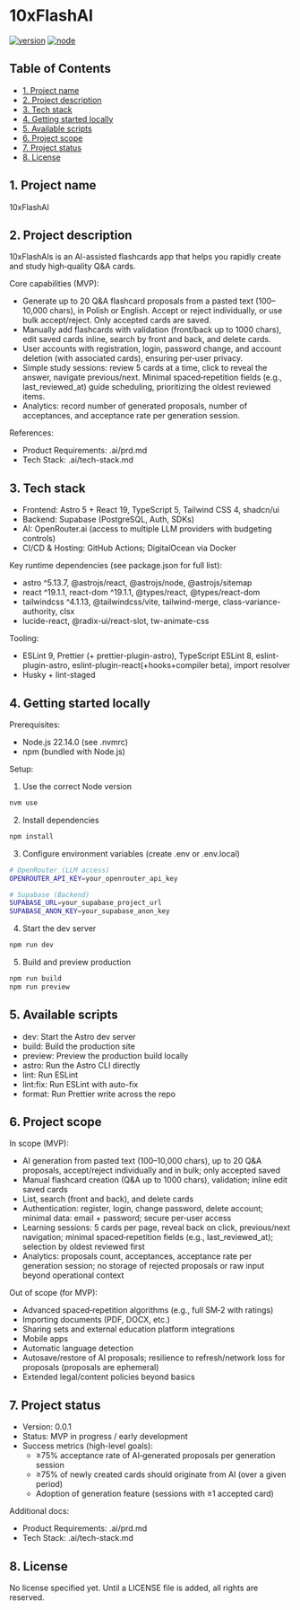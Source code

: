 # 10xFlashAI

[![version](https://img.shields.io/badge/version-0.0.1-blue)](./package.json) [![node](https://img.shields.io/badge/node-22.14.0-339933?logo=node.js&logoColor=white)](./.nvmrc)

## Table of Contents
- [1. Project name](#1-project-name)
- [2. Project description](#2-project-description)
- [3. Tech stack](#3-tech-stack)
- [4. Getting started locally](#4-getting-started-locally)
- [5. Available scripts](#5-available-scripts)
- [6. Project scope](#6-project-scope)
- [7. Project status](#7-project-status)
- [8. License](#8-license)

## 1. Project name
10xFlashAI

## 2. Project description
10xFlashAIs is an AI-assisted flashcards app that helps you rapidly create and study high‑quality Q&A cards.

Core capabilities (MVP):
- Generate up to 20 Q&A flashcard proposals from a pasted text (100–10,000 chars), in Polish or English. Accept or reject individually, or use bulk accept/reject. Only accepted cards are saved.
- Manually add flashcards with validation (front/back up to 1000 chars), edit saved cards inline, search by front and back, and delete cards.
- User accounts with registration, login, password change, and account deletion (with associated cards), ensuring per‑user privacy.
- Simple study sessions: review 5 cards at a time, click to reveal the answer, navigate previous/next. Minimal spaced‑repetition fields (e.g., last_reviewed_at) guide scheduling, prioritizing the oldest reviewed items.
- Analytics: record number of generated proposals, number of acceptances, and acceptance rate per generation session.

References:
- Product Requirements: .ai/prd.md
- Tech Stack: .ai/tech-stack.md

## 3. Tech stack
- Frontend: Astro 5 + React 19, TypeScript 5, Tailwind CSS 4, shadcn/ui
- Backend: Supabase (PostgreSQL, Auth, SDKs)
- AI: OpenRouter.ai (access to multiple LLM providers with budgeting controls)
- CI/CD & Hosting: GitHub Actions; DigitalOcean via Docker

Key runtime dependencies (see package.json for full list):
- astro ^5.13.7, @astrojs/react, @astrojs/node, @astrojs/sitemap
- react ^19.1.1, react-dom ^19.1.1, @types/react, @types/react-dom
- tailwindcss ^4.1.13, @tailwindcss/vite, tailwind-merge, class-variance-authority, clsx
- lucide-react, @radix-ui/react-slot, tw-animate-css

Tooling:
- ESLint 9, Prettier (+ prettier-plugin-astro), TypeScript ESLint 8, eslint-plugin-astro, eslint-plugin-react(+hooks+compiler beta), import resolver
- Husky + lint-staged

## 4. Getting started locally
Prerequisites:
- Node.js 22.14.0 (see .nvmrc)
- npm (bundled with Node.js)

Setup:
1) Use the correct Node version
```bash
nvm use
```
2) Install dependencies
```bash
npm install
```
3) Configure environment variables (create .env or .env.local)
```bash
# OpenRouter (LLM access)
OPENROUTER_API_KEY=your_openrouter_api_key

# Supabase (Backend)
SUPABASE_URL=your_supabase_project_url
SUPABASE_ANON_KEY=your_supabase_anon_key
```
4) Start the dev server
```bash
npm run dev
```
5) Build and preview production
```bash
npm run build
npm run preview
```

## 5. Available scripts
- dev: Start the Astro dev server
- build: Build the production site
- preview: Preview the production build locally
- astro: Run the Astro CLI directly
- lint: Run ESLint
- lint:fix: Run ESLint with auto-fix
- format: Run Prettier write across the repo

## 6. Project scope
In scope (MVP):
- AI generation from pasted text (100–10,000 chars), up to 20 Q&A proposals, accept/reject individually and in bulk; only accepted saved
- Manual flashcard creation (Q&A up to 1000 chars), validation; inline edit saved cards
- List, search (front and back), and delete cards
- Authentication: register, login, change password, delete account; minimal data: email + password; secure per‑user access
- Learning sessions: 5 cards per page, reveal back on click, previous/next navigation; minimal spaced‑repetition fields (e.g., last_reviewed_at); selection by oldest reviewed first
- Analytics: proposals count, acceptances, acceptance rate per generation session; no storage of rejected proposals or raw input beyond operational context

Out of scope (for MVP):
- Advanced spaced‑repetition algorithms (e.g., full SM‑2 with ratings)
- Importing documents (PDF, DOCX, etc.)
- Sharing sets and external education platform integrations
- Mobile apps
- Automatic language detection
- Autosave/restore of AI proposals; resilience to refresh/network loss for proposals (proposals are ephemeral)
- Extended legal/content policies beyond basics

## 7. Project status
- Version: 0.0.1
- Status: MVP in progress / early development
- Success metrics (high-level goals):
  - ≥75% acceptance rate of AI‑generated proposals per generation session
  - ≥75% of newly created cards should originate from AI (over a given period)
  - Adoption of generation feature (sessions with ≥1 accepted card)

Additional docs:
- Product Requirements: .ai/prd.md
- Tech Stack: .ai/tech-stack.md

## 8. License
No license specified yet. Until a LICENSE file is added, all rights are reserved.
